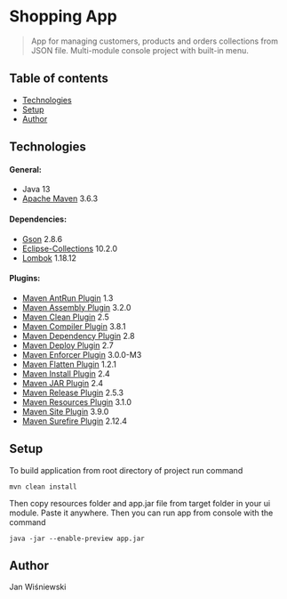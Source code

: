 # Shopping App
> App for managing customers, products and orders collections from JSON file. Multi-module console project with built-in menu. 

## Table of contents
* [Technologies](#technologies)
* [Setup](#setup)
* [Author](#Author)

## Technologies
#### General:
* Java 13
* [Apache Maven](https://maven.apache.org/) 3.6.3 

#### Dependencies:
* [Gson](https://github.com/google/gson/gson) 2.8.6
* [Eclipse-Collections](https://github.com/eclipse/eclipse-collections/eclipse-collections) 10.2.0
* [Lombok](https://projectlombok.org/) 1.18.12

#### Plugins:
* [Maven AntRun Plugin](http://maven.apache.org/plugins/maven-antrun-plugin/) 1.3
* [Maven Assembly Plugin](https://maven.apache.org/plugins/maven-assembly-plugin/) 3.2.0
* [Maven Clean Plugin](https://maven.apache.org/plugins/maven-clean-plugin/) 2.5
* [Maven Compiler Plugin](https://maven.apache.org/plugins/maven-compiler-plugin/) 3.8.1
* [Maven Dependency Plugin](https://maven.apache.org/plugins/maven-dependency-plugin/) 2.8
* [Maven Deploy Plugin](https://maven.apache.org/plugins/maven-deploy-plugin/) 2.7
* [Maven Enforcer Plugin](https://maven.apache.org/enforcer/maven-enforcer-plugin/) 3.0.0-M3
* [Maven Flatten Plugin](https://www.mojohaus.org/flatten-maven-plugin/) 1.2.1
* [Maven Install Plugin](https://maven.apache.org/plugins/maven-install-plugin/) 2.4
* [Maven JAR Plugin](https://maven.apache.org/plugins/maven-jar-plugin/) 2.4
* [Maven Release Plugin](https://maven.apache.org/maven-release/maven-release-plugin/) 2.5.3
* [Maven Resources Plugin](https://maven.apache.org/plugins/maven-resources-plugin/) 3.1.0
* [Maven Site Plugin](https://maven.apache.org/plugins/maven-site-plugin/) 3.9.0
* [Maven Surefire Plugin](https://maven.apache.org/surefire/maven-surefire-plugin/) 2.12.4

## Setup
To build application from root directory of project run command

`mvn clean install`

Then copy resources folder and app.jar file from target folder in your ui module. Paste it anywhere. Then you can run app from console with the command

`java -jar --enable-preview app.jar`

## Author
Jan Wiśniewski